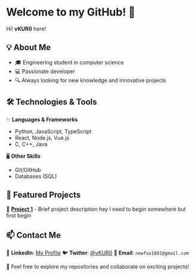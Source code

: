 # Welcome to my GitHub! 👋

Hi! **vKUR0** here!

## 💡 About Me

- 🎓 Engineering student in computer science
- 💻 Passionate developer
- 🔍 Always looking for new knowledge and innovative projects

## 🛠️ Technologies & Tools

✨ **Languages & Frameworks**
- Python, JavaScript, TypeScript
- React, Node.js, Vue.js
- C, C++, Java

🖥️ **Other Skills**
- Git/GitHub
- Databases (SQL)

## 📌 Featured Projects

🔹 **[Project 1](#)** - Brief project description
hey I need to begin somewhere but first begin

## 📫 Contact Me

💼 **LinkedIn**: [My Profile](#)
🐦 **Twitter**: [@vKUR0](#)
📧 **Email**: `newfox1881@gmail.com`

🚀 Feel free to explore my repositories and collaborate on exciting projects!